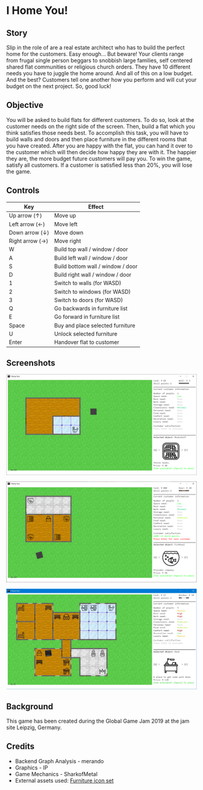 # I Home You!
## Story

Slip in the role of are a real estate architect who has to build the perfect home for the customers. Easy enough... But beware! Your clients range from frugal single person beggars to snobbish large families, self centered shared flat communities or religious church orders. They have 10 different needs you have to juggle the home around. And all of this on a low budget. And the best? Customers tell one another how you perform and will cut your budget on the next project. So, good luck!

## Objective

You will be asked to build flats for different customers. To do so, look at the customer needs on the right side of the screen.
Then, build a flat which you think satisfies those needs best. To accomplish this task, you will have to build walls and doors
and then place furniture in the different rooms that you have created. After you are happy with the flat, you can hand it over
to the customer which will then decide how happy they are with it. The happier they are, the more budget future customers will
pay you. To win the game, satisfy all customers. If a customer is satisfied less than 20%, you will lose the game. 

## Controls

| Key                 | Effect                            |
|---------------------|-----------------------------------|
| Up arrow (&uarr;)   | Move up                           |
| Left arrow (&larr;) | Move left                         |
| Down arrow (&darr;) | Move down                         |
| Right arrow (&rarr;)| Move right                        |
| W                   | Build top wall / window / door    |
| A                   | Build left wall / window / door   |
| S                   | Build bottom wall / window / door |
| D                   | Build right wall / window / door  |
| 1                   | Switch to walls (for WASD)        |
| 2                   | Switch to windows (for WASD)      |
| 3                   | Switch to doors (for WASD)        |
| Q                   | Go backwards in furniture list    |
| E                   | Go forward in furniture list      |
| Space               | Buy and place selected furniture  |
| U                   | Unlock selected furniture         |
| Enter               | Handover flat to customer         |

## Screenshots

![I Home You! Screenshot](screenshots/IHomeYou_Level1.png)

![I Home You! Screenshot](screenshots/IHomeYou_Level2.png)

![I Home You! Screenshot](screenshots/IHomeYou_Level5.jpg)

## Background

This game has been created during the Global Game Jam 2019 at the jam site Leipzig, Germany.


## Credits

* Backend Graph Analysis - merando
* Graphics - IP
* Game Mechanics - SharkofMetal
* External assets used: [Furniture icon set](https://www.iconfinder.com/iconsets/furniture-180)
